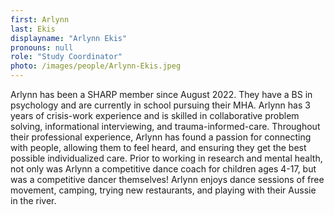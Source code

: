 ```yaml
---
first: Arlynn
last: Ekis
displayname: "Arlynn Ekis"
pronouns: null
role: "Study Coordinator"
photo: /images/people/Arlynn-Ekis.jpeg
---
```


Arlynn has been a SHARP member since August 2022. They have a BS in psychology and are currently in school pursuing their MHA. Arlynn has 3 years of crisis-work experience and is skilled in collaborative problem solving, informational interviewing, and trauma-informed-care. Throughout their professional experience, Arlynn has found a passion for connecting with people, allowing them to feel heard, and ensuring they get the best possible individualized care. Prior to working in research and mental health, not only was Arlynn a competitive dance coach for children ages 4-17, but was a competitive dancer themselves! Arlynn enjoys dance sessions of free movement, camping, trying new restaurants, and playing with their Aussie in the river.